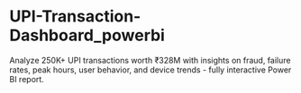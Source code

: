 # UPI-Transaction-Dashboard_powerbi
Analyze 250K+ UPI transactions worth ₹328M with insights on fraud, failure rates, peak hours, user behavior, and device trends - fully interactive Power BI report.
